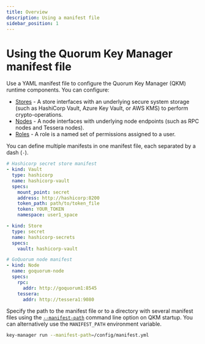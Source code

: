 ```yaml
---
title: Overview
description: Using a manifest file
sidebar_position: 1
---
```


# Using the Quorum Key Manager manifest file

Use a YAML manifest file to configure the Quorum Key Manager (QKM) runtime components. You can configure:

- [Stores](Store.md) - A store interfaces with an underlying secure system storage (such as HashiCorp Vault, Azure Key Vault, or AWS KMS) to perform crypto-operations.
- [Nodes](Node.md) - A node interfaces with underlying node endpoints (such as RPC nodes and Tessera nodes).
- [Roles](Role.md) - A role is a named set of permissions assigned to a user.

You can define multiple manifests in one manifest file, each separated by a dash (`-`).

```yaml title="Example Quorum Key Manager manifest file"
# Hashicorp secret store manifest
- kind: Vault
  type: hashicorp
  name: hashicorp-vault
  specs:
    mount_point: secret
    address: http://hashicorp:8200
    token_path: path/to/token_file
    token: YOUR_TOKEN
    namespace: user1_space

- kind: Store
  type: secret
  name: hashicorp-secrets
  specs:
    vault: hashicorp-vault

# GoQuorum node manifest
- kind: Node
  name: goquorum-node
  specs:
    rpc:
      addr: http://goquorum1:8545
    tessera:
      addr: http://tessera1:9080
```

Specify the path to the manifest file or to a directory with several manifest files using the [`--manifest-path`](../../Reference/CLI/CLI-Syntax.md#manifest-path) command line option on QKM startup. You can alternatively use the `MANIFEST_PATH` environment variable.

```bash title="Starting Quorum Key Manager with a manifest file"
key-manager run --manifest-path=/config/manifest.yml
```
